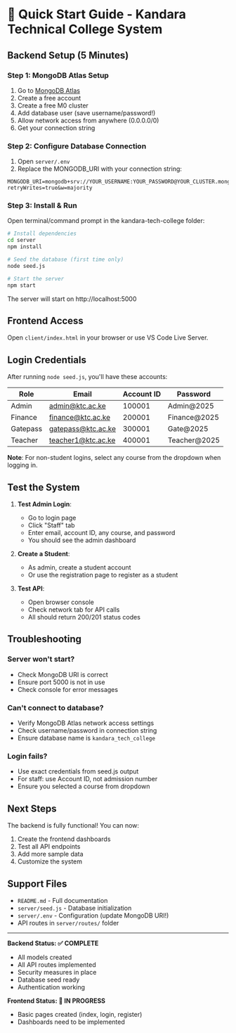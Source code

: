 # 🚀 Quick Start Guide - Kandara Technical College System

## Backend Setup (5 Minutes)

### Step 1: MongoDB Atlas Setup
1. Go to [MongoDB Atlas](https://www.mongodb.com/cloud/atlas)
2. Create a free account
3. Create a free M0 cluster
4. Add database user (save username/password!)
5. Allow network access from anywhere (0.0.0.0/0)
6. Get your connection string

### Step 2: Configure Database Connection
1. Open `server/.env`
2. Replace the MONGODB_URI with your connection string:
```
MONGODB_URI=mongodb+srv://YOUR_USERNAME:YOUR_PASSWORD@YOUR_CLUSTER.mongodb.net/kandara_tech_college?retryWrites=true&w=majority
```

### Step 3: Install & Run
Open terminal/command prompt in the kandara-tech-college folder:

```bash
# Install dependencies
cd server
npm install

# Seed the database (first time only)
node seed.js

# Start the server
npm start
```

The server will start on http://localhost:5000

## Frontend Access

Open `client/index.html` in your browser or use VS Code Live Server.

## Login Credentials

After running `node seed.js`, you'll have these accounts:

| Role | Email | Account ID | Password |
|------|-------|------------|----------|
| Admin | admin@ktc.ac.ke | 100001 | Admin@2025 |
| Finance | finance@ktc.ac.ke | 200001 | Finance@2025 |
| Gatepass | gatepass@ktc.ac.ke | 300001 | Gate@2025 |
| Teacher | teacher1@ktc.ac.ke | 400001 | Teacher@2025 |

**Note**: For non-student logins, select any course from the dropdown when logging in.

## Test the System

1. **Test Admin Login**:
   - Go to login page
   - Click "Staff" tab
   - Enter email, account ID, any course, and password
   - You should see the admin dashboard

2. **Create a Student**:
   - As admin, create a student account
   - Or use the registration page to register as a student

3. **Test API**:
   - Open browser console
   - Check network tab for API calls
   - All should return 200/201 status codes

## Troubleshooting

### Server won't start?
- Check MongoDB URI is correct
- Ensure port 5000 is not in use
- Check console for error messages

### Can't connect to database?
- Verify MongoDB Atlas network access settings
- Check username/password in connection string
- Ensure database name is `kandara_tech_college`

### Login fails?
- Use exact credentials from seed.js output
- For staff: use Account ID, not admission number
- Ensure you selected a course from dropdown

## Next Steps

The backend is fully functional! You can now:
1. Create the frontend dashboards
2. Test all API endpoints
3. Add more sample data
4. Customize the system

## Support Files

- `README.md` - Full documentation
- `server/seed.js` - Database initialization
- `server/.env` - Configuration (update MongoDB URI!)
- API routes in `server/routes/` folder

---

**Backend Status: ✅ COMPLETE**
- All models created
- All API routes implemented  
- Security measures in place
- Database seed ready
- Authentication working

**Frontend Status: 🚧 IN PROGRESS**
- Basic pages created (index, login, register)
- Dashboards need to be implemented

